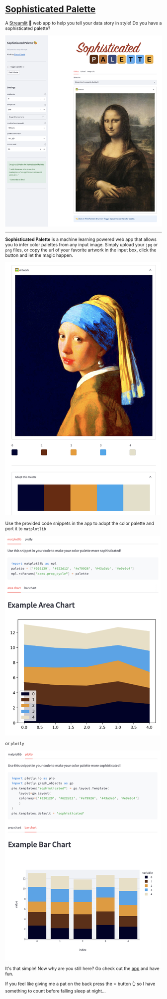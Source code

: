 # [Sophisticated Palette](https://syasini-sophisticated-palette-app-dkc725.streamlitapp.com/)

A [Streamlit](https://streamlit.io/) 🎈 web app to help you tell your data story in style! Do you have a sophisticated palette? 



[<img src="media/example_sophisticated_palette.png" >](https://syasini-sophisticated-palette-app-dkc725.streamlitapp.com/)


---

**Sophisticated Palette** is a machine learning powered web app that allows you to infer color palettes from any input image. Simply upload your `jpg` or `png` files, or copy the url of your favorite artwork in the input box, click the button and let the magic happen. 


<img src="media/example_adopt.png" width="500">

Use the provided code snippets in the app to adopt the color palette and port it to `matplotlib`

<img src="media/example_matplotlib.png" width="500">

or `plotly`

<img src="media/example_plotly.png" width="500">

It's that simple! Now why are you still here? Go check out the [app](https://syasini-sophisticated-palette-app-dkc725.streamlitapp.com/) and have fun. 

If you feel like giving me a pat on the back press the ⭐️ button 👆 so I have something to count before falling sleep at night...
